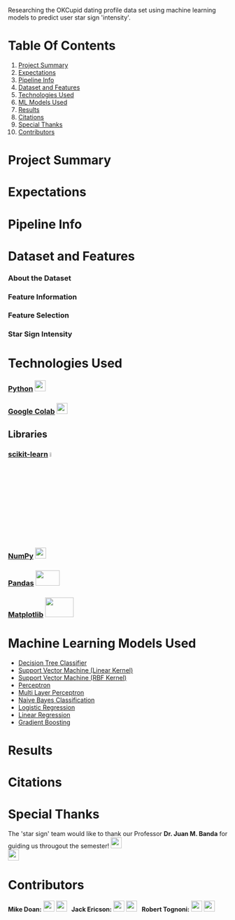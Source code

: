 Researching the OKCupid dating profile data set using machine learning models to predict user star sign 'intensity'.
# Table Of Contents
1. [Project Summary](#project-summary)  
2. [Expectations](#expectations)
2. [Pipeline Info](#pipeline-info)
4. [Dataset and Features](#dataset-and-features)
4. [Technologies Used](#technologies-used)
3. [ML Models Used](https://github.com/manhtiendoan/CSC4850-Machine-Learning-Project/edit/main/README.md#technologies-used)
4. [Results](#results)
7. [Citations](#citations)  
8. [Special Thanks](#special-thanks)    
9. [Contributors](#contributors)  

# Project Summary  

# Expectations  

# Pipeline Info  

# Dataset and Features
### About the Dataset  
### Feature Information  
### Feature Selection
### Star Sign Intensity   

# Technologies Used  
### [Python](https://www.python.org/) <img src="https://user-images.githubusercontent.com/60898339/222571123-81f8e8e4-b183-4f92-a4bc-95d9d3e9f007.png" width=25 height=25>

### [Google Colab](https://colab.research.google.com/) <img src="https://user-images.githubusercontent.com/60898339/233802082-d2c46791-530f-4c95-9bd0-0b0889f8a601.png" width=25 height=25>

## Libraries
### [scikit-learn](https://scikit-learn.org/) <img src="https://user-images.githubusercontent.com/60898339/233802426-495b6620-22ba-4910-a63c-fec3d4843210.png" width=5% height=5%>
### [NumPy](https://numpy.org/) <img src="https://user-images.githubusercontent.com/60898339/233802193-1a22a918-5a56-4e45-8f09-77f58d65629d.svg" width=25 height=25>
### [Pandas](https://pandas.pydata.org/) <img src="https://user-images.githubusercontent.com/60898339/233802257-a731902d-9557-4707-bfae-2ea0dfb3bf4b.svg" width=55 height=35>
### [Matplotlib](https://matplotlib.org/) <img src="https://user-images.githubusercontent.com/60898339/233802324-53ef5e2f-c190-43b1-a763-6c889f8d87cb.svg" width=65 height=45>

# Machine Learning Models Used 
* [Decision Tree Classifier](https://scikit-learn.org/stable/modules/generated/sklearn.tree.DecisionTreeClassifier.html)
* [Support Vector Machine (Linear Kernel)](https://scikit-learn.org/stable/modules/generated/sklearn.svm.LinearSVC.html)
* [Support Vector Machine (RBF Kernel)](https://scikit-learn.org/stable/modules/generated/sklearn.svm.SVC.html)
* [Perceptron](https://scikit-learn.org/stable/modules/generated/sklearn.linear_model.Perceptron.html)
* [Multi Layer Perceptron](https://scikit-learn.org/stable/modules/generated/sklearn.neural_network.MLPClassifier.html)
* [Naive Bayes Classification](https://scikit-learn.org/stable/modules/naive_bayes.html)
* [Logistic Regression](https://scikit-learn.org/stable/modules/generated/sklearn.linear_model.LogisticRegression.html#sklearn.linear_model.LogisticRegression)
* [Linear Regression](https://scikit-learn.org/stable/modules/generated/sklearn.linear_model.LinearRegression.html)
* [Gradient Boosting](https://scikit-learn.org/stable/modules/generated/sklearn.ensemble.GradientBoostingClassifier.html)


# Results  

# Citations  

# Special Thanks
The 'star sign' team would like to thank our Professor **Dr. Juan M. Banda** for guiding us througout the semester! 
<a href="https://github.com/jmbanda"><img src="https://user-images.githubusercontent.com/60898339/222575865-617bc990-796a-4e29-834e-b30762f11526.png" width=25 height=25></a> 		
<a href="https://www.linkedin.com/in/jmbanda/"><img src="https://user-images.githubusercontent.com/60898339/222576175-1d3213f8-a001-4e7e-bb75-046fe5951fe3.png" width=25 height=25></a>


# Contributors  
<div align="">
	<tr>
		<td>
     <b>Mike Doan:</b>
		 <a href="https://github.com/manhtiendoan"><img src="https://user-images.githubusercontent.com/60898339/222575865-617bc990-796a-4e29-834e-b30762f11526.png" width=25 height=25></a>
		<a href="https://www.linkedin.com/in/manh-tien-doan/"><img src="https://user-images.githubusercontent.com/60898339/222576175-1d3213f8-a001-4e7e-bb75-046fe5951fe3.png" width=25 height=25></a> 
		</td>  
		<td>
    <b>&nbsp Jack Ericson:</b> 
		<a href="https://github.com/jackericson98"><img src="https://user-images.githubusercontent.com/60898339/222575865-617bc990-796a-4e29-834e-b30762f11526.png" width=25 height=25></a>
		<a href="https://www.linkedin.com/in/jackericson98/"><img  src="https://user-images.githubusercontent.com/60898339/222576175-1d3213f8-a001-4e7e-bb75-046fe5951fe3.png" width=25 height=25></a> 
		</td>  
		<td>
    <b>&nbsp Robert Tognoni:</b>
		<a href="https://github.com/rtogn"><img src="https://user-images.githubusercontent.com/60898339/222575865-617bc990-796a-4e29-834e-b30762f11526.png" width=25 height=25></a>
		<a href="https://www.linkedin.com/in/robert-tognoni-9a4795b0"><img  src="https://user-images.githubusercontent.com/60898339/222576175-1d3213f8-a001-4e7e-bb75-046fe5951fe3.png" width=25 height=25></a> 
		</td>  
	</tr>
</div>
